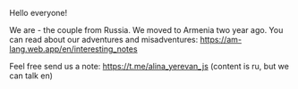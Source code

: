 Hello everyone!

We are - the couple from Russia. We moved to Armenia two year ago. You can read about our adventures and misadventures: https://am-lang.web.app/en/interesting_notes

Feel free send us a note: https://t.me/alina_yerevan_js  (content is ru, but we can talk en)